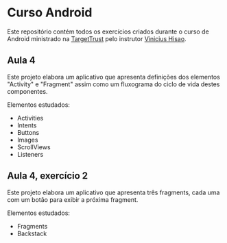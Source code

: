 # Curso Android

Este repositório contém todos os exercícios criados durante o curso de Android ministrado na [TargetTrust](http://www.targettrust.com.br) pelo instrutor [Vinicius Hisao](https://github.com/viniciushisao).

## Aula 4
Este projeto elabora um aplicativo que apresenta definições dos elementos "Activity" e "Fragment" assim como um fluxograma do ciclo de vida destes componentes.

Elementos estudados:
* Activities
* Intents
* Buttons
* Images
* ScrollViews
* Listeners

## Aula 4, exercício 2
Este projeto elabora um aplicativo que apresenta três fragments, cada uma com um botão para exibir a próxima fragment.

Elementos estudados:
* Fragments
* Backstack
